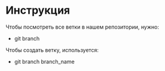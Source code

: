 # Инструкция

Чтобы посмотреть все ветки в нашем репозитории, нужно:

* git branch

Чтобы создать ветку, используется:

- git branch branch_name 
